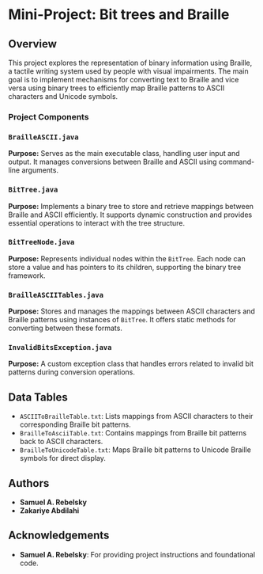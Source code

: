 # Mini-Project: Bit trees and Braille

## Overview

This project explores the representation of binary information using Braille, a tactile writing system used by people with visual impairments. The main goal is to implement mechanisms for converting text to Braille and vice versa using binary trees to efficiently map Braille patterns to ASCII characters and Unicode symbols.


### Project Components

### `BrailleASCII.java`
**Purpose:** Serves as the main executable class, handling user input and output. It manages conversions between Braille and ASCII using command-line arguments.

### `BitTree.java`
**Purpose:** Implements a binary tree to store and retrieve mappings between Braille and ASCII efficiently. It supports dynamic construction and provides essential operations to interact with the tree structure.

### `BitTreeNode.java`
**Purpose:** Represents individual nodes within the `BitTree`. Each node can store a value and has pointers to its children, supporting the binary tree framework.

### `BrailleASCIITables.java`
**Purpose:** Stores and manages the mappings between ASCII characters and Braille patterns using instances of `BitTree`. It offers static methods for converting between these formats.

### `InvalidBitsException.java`
**Purpose:** A custom exception class that handles errors related to invalid bit patterns during conversion operations.

## Data Tables

- `ASCIIToBrailleTable.txt`: Lists mappings from ASCII characters to their corresponding Braille bit patterns.
- `BrailleToAsciiTable.txt`: Contains mappings from Braille bit patterns back to ASCII characters.
- `BrailleToUnicodeTable.txt`: Maps Braille bit patterns to Unicode Braille symbols for direct display.


## Authors

- **Samuel A. Rebelsky**
- **Zakariye Abdilahi**

## Acknowledgements

- **Samuel A. Rebelsky**: For providing project instructions and foundational code.